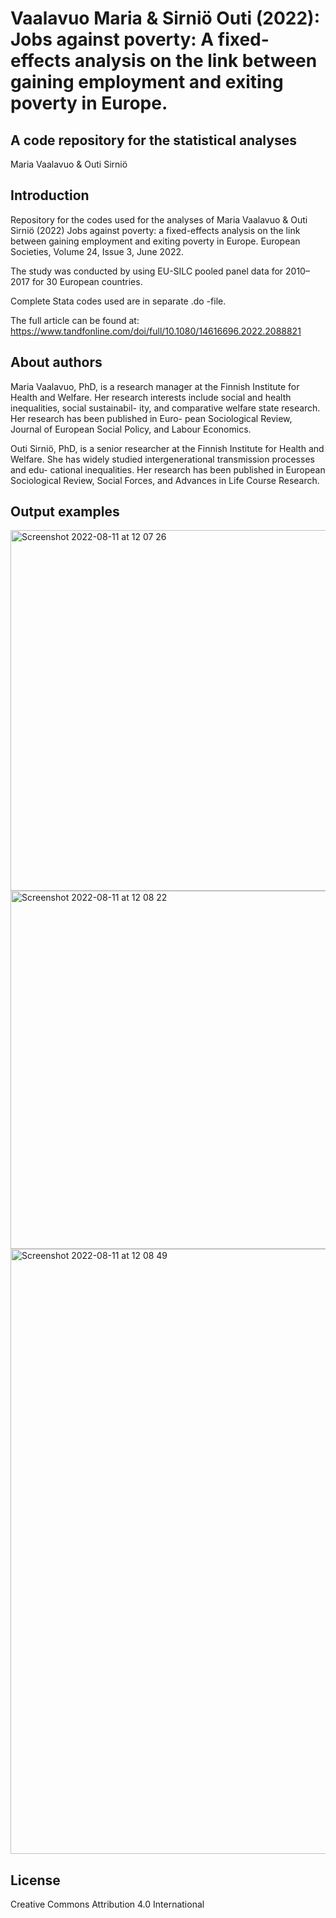 # Vaalavuo Maria & Sirniö Outi (2022): Jobs against poverty: A fixed-effects analysis on the link between gaining employment and exiting poverty in Europe.

## A code repository for the statistical analyses

Maria Vaalavuo & Outi Sirniö

## Introduction

Repository for the codes used for the analyses of Maria Vaalavuo & Outi Sirniö (2022) Jobs against poverty: a fixed-effects analysis on the link between gaining employment and exiting poverty in Europe. European Societies, Volume 24, Issue 3, June 2022.

The study was conducted by using EU-SILC pooled panel data for 2010–2017 for 30 European countries.

Complete Stata codes used are in separate .do -file.

The full article can be found at: https://www.tandfonline.com/doi/full/10.1080/14616696.2022.2088821

## About authors

Maria Vaalavuo, PhD, is a research manager at the Finnish Institute for Health and Welfare. Her research interests include social and health inequalities, social sustainabil- ity, and comparative welfare state research. Her research has been published in Euro- pean Sociological Review, Journal of European Social Policy, and Labour Economics.

Outi Sirniö, PhD, is a senior researcher at the Finnish Institute for Health and Welfare. She has widely studied intergenerational transmission processes and edu- cational inequalities. Her research has been published in European Sociological Review, Social Forces, and Advances in Life Course Research.

## Output examples

<img width="577" alt="Screenshot 2022-08-11 at 12 07 26" src="https://user-images.githubusercontent.com/75479046/184100855-637eac3e-e45c-47aa-8718-c2c41ad42c63.png">

<img width="573" alt="Screenshot 2022-08-11 at 12 08 22" src="https://user-images.githubusercontent.com/75479046/184100879-47c07125-ec3d-4d23-8bf4-e0723fe72e18.png">

<img width="968" alt="Screenshot 2022-08-11 at 12 08 49" src="https://user-images.githubusercontent.com/75479046/184100897-547ab817-5f94-4b44-aaee-dc2fd07e2383.png">


## License

Creative Commons Attribution 4.0 International

